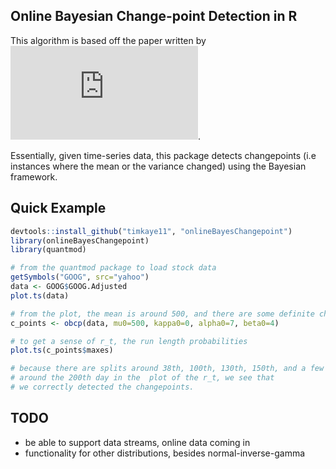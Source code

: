 ## Online Bayesian Change-point Detection in R

This algorithm is based off the paper written by ![Adams and Mackay](https://hips.seas.harvard.edu/files/adams-changepoint-tr-2007.pdf). 

Essentially, given time-series data, this package detects changepoints (i.e instances where the mean or the variance changed) using the Bayesian framework. 

## Quick Example

```r
devtools::install_github("timkaye11", "onlineBayesChangepoint")
library(onlineBayesChangepoint)
library(quantmod)

# from the quantmod package to load stock data
getSymbols("GOOG", src="yahoo")
data <- GOOG$GOOG.Adjusted
plot.ts(data)

# from the plot, the mean is around 500, and there are some definite changepoints
c_points <- obcp(data, mu0=500, kappa0=0, alpha0=7, beta0=4)

# to get a sense of r_t, the run length probabilities
plot.ts(c_points$maxes)

# because there are splits around 38th, 100th, 130th, 150th, and a few 
# around the 200th day in the  plot of the r_t, we see that 
# we correctly detected the changepoints. 

```

## TODO
 - be able to support data streams, online data coming in
 - functionality for other distributions, besides normal-inverse-gamma
 